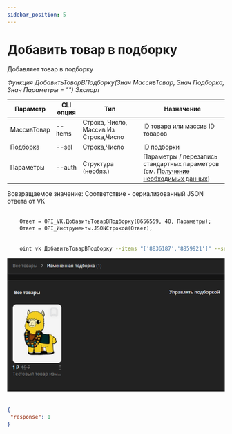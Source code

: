 ```yaml
---
sidebar_position: 5
---
```


# Добавить товар в подборку
Добавляет товар в подборку

*Функция ДобавитьТоварВПодборку(Знач МассивТовар, Знач Подборка, Знач Параметры = "") Экспорт*

  | Параметр | CLI опция | Тип | Назначение |
  |-|-|-|-|
  | МассивТовар | --items | Строка, Число, Массив Из Строка,Число | ID товара или массив ID товаров |
  | Подборка | --sel | Строка,Число | ID подборки |
  | Параметры | --auth | Структура (необяз.) | Параметры / перезапись стандартных параметров (см. [Получение необходимых данных](../)) |
  
  Вовзращаемое значение: Соответствие - сериализованный JSON ответа от VK

```bsl title="Пример кода"
	
    Ответ = OPI_VK.ДобавитьТоварВПодборку(8656559, 40, Параметры);       
    Ответ = OPI_Инструменты.JSONСтрокой(Ответ);

```

```sh title="Пример команд CLI"

    oint vk ДобавитьТоварВПодборку --items "['8836187','8859921']" --sel 115 --auth C:\auth.json

```

![Результат](img/3.png)

```json title="Результат"

{
 "response": 1
}

```
